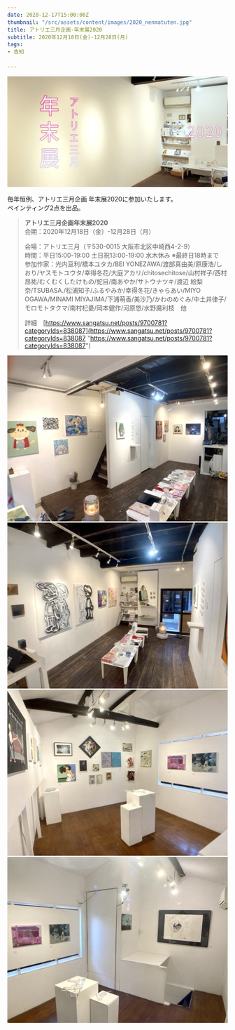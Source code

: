```yaml
---
date: 2020-12-17T15:00:00Z
thumbnail: "/src/assets/content/images/2020_nenmatuten.jpg"
title: アトリエ三月企画-年末展2020
subtitle: 2020年12月18日(金)-12月28日(月)
tags:
- 告知

---
```

![](/src/assets/content/images/2020_nenmatuten.jpg)

毎年恒例、アトリエ三月企画 年末展2020に参加いたします。  
ペインティング2点を出品。

> **アトリエ三月企画年末展2020**  
> 会期：2020年12月18日（金）-12月28日（月）
>
> 会場：アトリエ三月（〒530-0015 大阪市北区中崎西4-2-9）  
> 時間：平日15:00-19:00 土日祝13:00-19:00 水木休み ※最終日18時まで  
> 参加作家：光内亘利/橋本ユタカ/BEI YONEZAWA/渡部真由美/原康浩/しおり/ヤスモトユウタ/幸得冬花/大庭アカリ/chitosechitose/山村祥子/西村昂祐/むくむくしたけもの/蛇目/南あやか/サトウナツキ/渡辺 絵梨奈/TSUBASA./松浦知子/ふるやみか/幸得冬花/きゃらあい/MIYO OGAWA/MINAMI MIYAJIMA/下浦萌香/美沙乃/かわのめぐみ/中土井律子/モロモトタクマ/南村杞憂/岡本健作/河原悠/水野魔利枝　他
>
> 詳細　[https://www.sangatsu.net/posts/9700781?categoryIds=838087](https://www.sangatsu.net/posts/9700781?categoryIds=838087 "https://www.sangatsu.net/posts/9700781?categoryIds=838087")

![](/src/assets/content/images/2020_nenmatuten04.jpeg "あ")![](/src/assets/content/images/2020_nenmatuten03.jpeg)![](/src/assets/content/images/2020_nenmatuten01.jpeg)![](/src/assets/content/images/2020_nenmatuten02.jpeg)